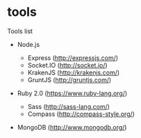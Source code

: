 tools
=====

Tools list

* Node.js
  * Express (http://expressjs.com/)
  * Socket.IO (http://socket.io/)
  * KrakenJS (http://krakenjs.com/)
  * GruntJS (http://gruntjs.com/)
  
* Ruby 2.0 (https://www.ruby-lang.org/)
  * Sass (http://sass-lang.com/)
  * Compass (http://compass-style.org/)

* MongoDB (http://www.mongodb.org/)
